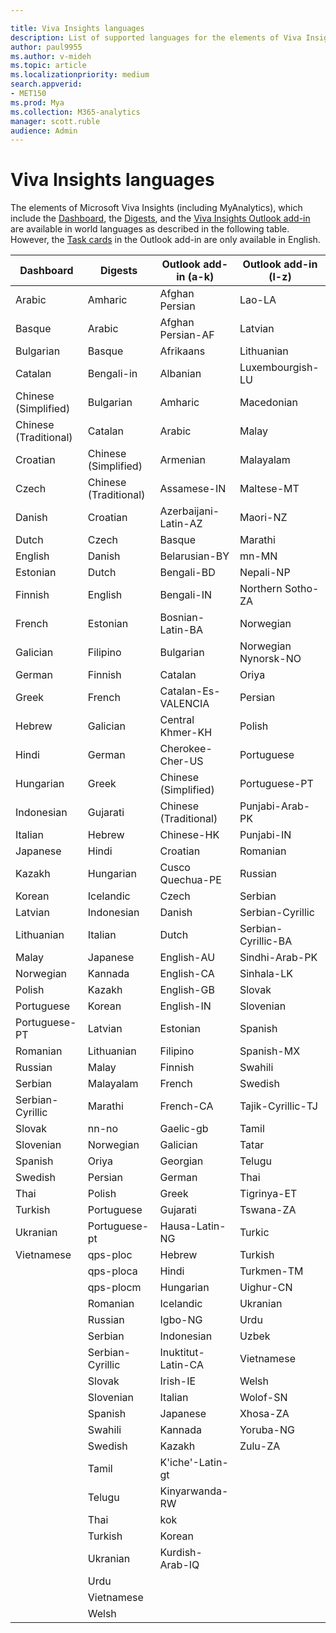 ```yaml
---

title: Viva Insights languages
description: List of supported languages for the elements of Viva Insights
author: paul9955
ms.author: v-mideh
ms.topic: article
ms.localizationpriority: medium 
search.appverid:
- MET150
ms.prod: Mya
ms.collection: M365-analytics
manager: scott.ruble
audience: Admin
---
```


# Viva Insights languages

The elements of Microsoft Viva Insights (including MyAnalytics), which include the [Dashboard](../use/dashboard-2.md), the [Digests](../use/email-digest-2.md), and the [Viva Insights Outlook add-in](../use/add-in.md) are available in world languages as described in the following table. However, the [Task cards](../use/MyA-Outlook-add-in/MyA-Add-in-To-do.md) in the Outlook add-in are only available in English.


| Dashboard	| Digests | Outlook add-in (a-k)	| Outlook add-in (l-z) |  
|  	-------	  |  --------- | -------------------  | -------------------- |  
|  	Arabic	  |  	Amharic	 |  	Afghan Persian	  |  	Lao-LA	           |  
|  	Basque	  |  	Arabic   |  	Afghan Persian-AF	|  	Latvian	           |  
|  	Bulgarian	|  	Basque   |  	Afrikaans	        |  	Lithuanian	       |  
|  	Catalan	  |  	Bengali-in	  |  	Albanian	    |  	Luxembourgish-LU   |  
|  	Chinese (Simplified)	  |  	Bulgarian	  |  	Amharic	  |  	Macedonian	  |  
|  	Chinese (Traditional)	  |  	Catalan	  |  	Arabic	  |  	Malay	  |  
|  	Croatian	  |  	Chinese (Simplified)	  |  	Armenian	  |  	Malayalam	  |  
|  	Czech	  |  	Chinese (Traditional)	  |  	Assamese-IN	  |  	Maltese-MT	  |  
|  	Danish	  |  	Croatian	  |  	Azerbaijani-Latin-AZ	  |  	Maori-NZ	  |  
|  	Dutch	  |  	Czech	  |  	Basque	  |  	Marathi	  |  
|  	English	  |  	Danish	  |  	Belarusian-BY	  |  	mn-MN	  |  
|  	Estonian	  |  	Dutch	  |  	Bengali-BD	  |  	Nepali-NP	  |  
|  	Finnish	  |  	English	  |  	Bengali-IN	  |  	Northern Sotho-ZA	  |  
|  	French	  |  	Estonian	  |  	Bosnian-Latin-BA	  |  	Norwegian	  |  
|  	Galician	  |  	Filipino	  |  	Bulgarian	  |  	Norwegian Nynorsk-NO	  |  
|  	German	  |  	Finnish	  |  	Catalan	  |  	Oriya	  |  
|  	Greek	  |  	French	  |  	Catalan-Es-VALENCIA	  |  	Persian	  |  
|  	Hebrew	  |  	Galician	  |  	Central Khmer-KH	  |  	Polish	  |  
|  	Hindi	  |  	German	  |  	Cherokee-Cher-US	  |  	Portuguese	  |  
|  	Hungarian	  |  	Greek	  |  	Chinese (Simplified)	  |  	Portuguese-PT	  |  
|  	Indonesian	  |  	Gujarati	  |  	Chinese (Traditional)	  |  	Punjabi-Arab-PK	  |  
|  	Italian	  |  	Hebrew	  |  	Chinese-HK	  |  	Punjabi-IN	  |  
|  	Japanese	  |  	Hindi	  |  	Croatian	  |  	Romanian	  |  
|  	Kazakh	  |  	Hungarian	  |  	Cusco Quechua-PE	  |  	Russian	  |  
|  	Korean	  |  	Icelandic	  |  	Czech	  |  	Serbian	  |  
|  	Latvian	  |  	Indonesian	  |  	Danish	  |  	Serbian-Cyrillic	  |  
|  	Lithuanian	  |  	Italian	  |  	Dutch	  |  	Serbian-Cyrillic-BA	  |  
|  	Malay	  |  	Japanese	  |  	English-AU	  |  	Sindhi-Arab-PK	  |  
|  	Norwegian	  |  	Kannada	  |  	English-CA	  |  	Sinhala-LK	  |  
|  	Polish	  |  	Kazakh	  |  	English-GB	  |  	Slovak	  |  
|  	Portuguese	  |  	Korean	  |  	English-IN	  |  	Slovenian	  |  
|  	Portuguese-PT	  |  	Latvian	  |  	Estonian	  |  	Spanish	  |  
|  	Romanian	  |  	Lithuanian	  |  	Filipino	  |  	Spanish-MX	  |  
|  	Russian	    |  	Malay	      |  	Finnish	  |  	Swahili	  |  
|  	Serbian	    |  	Malayalam	  |  	French	  |  	Swedish	  |  
|  	Serbian-Cyrillic | Marathi	|  French-CA	| Tajik-Cyrillic-TJ	  |  
|  	Slovak	    |  	nn-no	      |  	Gaelic-gb	  |  	Tamil	  |  
|  	Slovenian	  |  	Norwegian	  |  	Galician	  |  	Tatar	  |  
|  	Spanish	    |  	Oriya	      |  	Georgian	  |  	Telugu	  |  
|  	Swedish	    |  	Persian	    |  	German	    |  	Thai	  |  
|  	Thai	      |  	Polish	    |  	Greek	      |  	Tigrinya-ET	  |  
|  	Turkish	    |  	Portuguese  |  	Gujarati	  | 	Tswana-ZA |  
|  	Ukranian    | Portuguese-pt | Hausa-Latin-NG | 	Turkic	  |  
|  	Vietnamese  |  	qps-ploc	  |  	Hebrew	  |  	Turkish	  |  
|         		  |  	qps-ploca	  |  	Hindi	    |  	Turkmen-TM	  |  
|         		  |  	qps-plocm	  |  	Hungarian	  |  	Uighur-CN	  |  
|         		  |  	Romanian	  |  	Icelandic	  |  	Ukranian	  |  
|   		        |  	Russian	    |  	Igbo-NG	    |  	Urdu	      |   
|         		  |  	Serbian	    |  	Indonesian	|  	Uzbek	      |  
|   		        | Serbian-Cyrillic | Inuktitut-Latin-CA | Vietnamese |  
|         		  |  	Slovak	    |  	Irish-IE	  |  	Welsh	      |  
|         		  |  	Slovenian	  |  	Italian	    |  	Wolof-SN	  |  
|         		  |  	Spanish	    |  	Japanese	  |  	Xhosa-ZA	  |  
|         		  |  	Swahili	    |  	Kannada  	  |  	Yoruba-NG	  |  
|         		  |  	Swedish	    |  	Kazakh      |  	Zulu-ZA	    |  
|         		  | Tamil	   | K'iche'-Latin-gt	  |  	        	  |  
|         		  | Telugu   | Kinyarwanda-RW	    |         		  |  
|         		  |  	Thai	      |  	kok	        |  	        	  |  
|         		  |  	Turkish	    |  	Korean	    |         		  |  
|         		  | Ukranian | Kurdish-Arab-IQ	  |  	        	  |  
|         		  |  	Urdu        |         		  |         		  |  
|         		  |  	Vietnamese  |         		  |         		  |  
|         		  |  	Welsh	      |         		  |         		  |  

